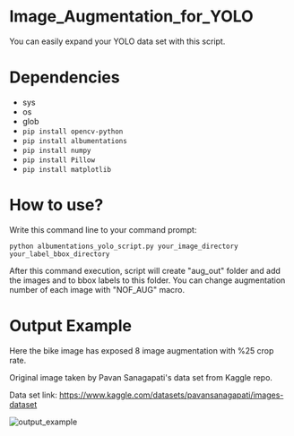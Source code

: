 # Image_Augmentation_for_YOLO
You can easily expand your YOLO data set with this script.

# Dependencies
- sys
- os
- glob
- ``` pip install opencv-python ```
- ``` pip install albumentations ```
- ``` pip install numpy ```
- ``` pip install Pillow  ```
- ``` pip install matplotlib  ```

# How to use?

Write this command line to your command prompt: 

``` python albumentations_yolo_script.py your_image_directory your_label_bbox_directory ```

After this command execution, script will create "aug_out" folder and add the images and to bbox labels to this folder.
You can change augmentation number of each image with "NOF_AUG" macro. 

# Output Example
Here the bike image has exposed 8 image augmentation with %25 crop rate.

Original image taken by Pavan Sanagapati's data set from Kaggle repo.

Data set link: https://www.kaggle.com/datasets/pavansanagapati/images-dataset

![output_example](https://user-images.githubusercontent.com/45585791/183306763-5faa24c1-ac38-4234-8f8f-4a59d37e9ec6.JPG)
